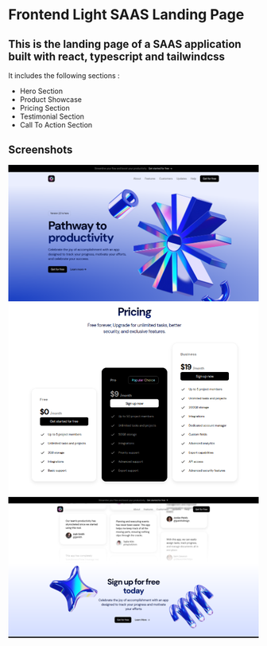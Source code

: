 # Frontend Light SAAS Landing Page

## This is the landing page of a SAAS application built with react, typescript and tailwindcss

It includes the following sections :

- Hero Section
- Product Showcase
- Pricing Section
- Testimonial Section
- Call To Action Section

## Screenshots

![Hero](./screenshots/Hero.png)
![Pricing](./screenshots/Pricing.png)
![Testimonials](./screenshots/Testimonials.png)
